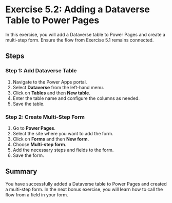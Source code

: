 # Exercise 5.2: Adding a Dataverse Table to Power Pages

In this exercise, you will add a Dataverse table to Power Pages and create a multi-step form. Ensure the flow from Exercise 5.1 remains connected.

## Steps

### Step 1: Add Dataverse Table

1. Navigate to the Power Apps portal.
2. Select **Dataverse** from the left-hand menu.
3. Click on **Tables** and then **New table**.
4. Enter the table name and configure the columns as needed.
5. Save the table.

### Step 2: Create Multi-Step Form

1. Go to **Power Pages**.
2. Select the site where you want to add the form.
3. Click on **Forms** and then **New form**.
4. Choose **Multi-step form**.
5. Add the necessary steps and fields to the form.
6. Save the form.

## Summary

You have successfully added a Dataverse table to Power Pages and created a multi-step form. In the next bonus exercise, you will learn how to call the flow from a field in your form.
